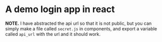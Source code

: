 # A demo login app in react

**NOTE.** I have abstracted the api url so that it is not public, but you can simply make a file called `secret.js` in components, and export a variable called `api_url` with the url and it should work.
